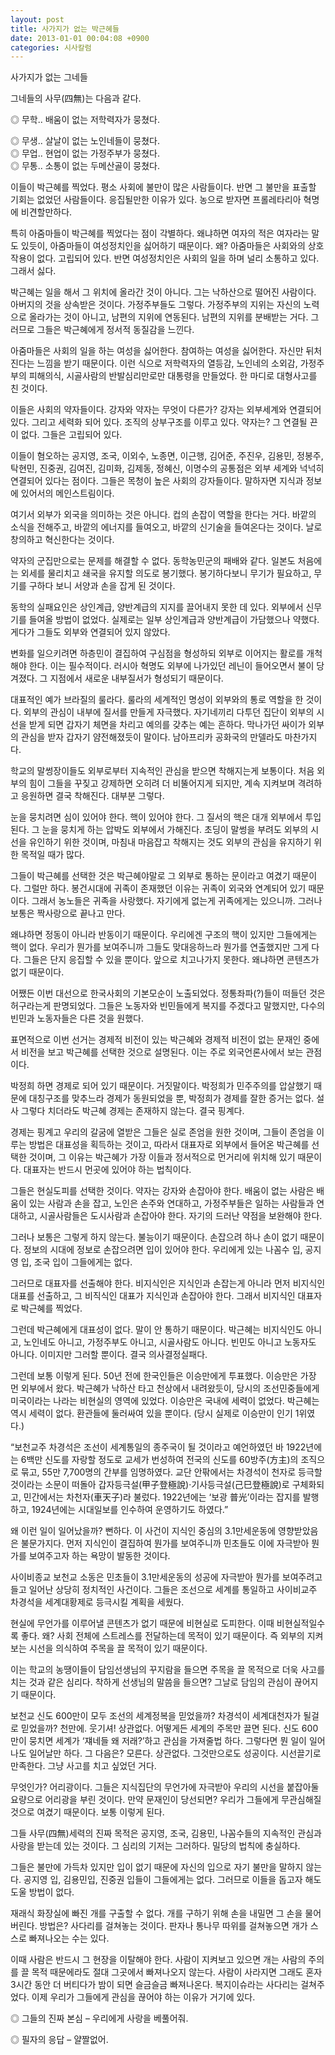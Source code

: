 ```yaml
---
layout: post
title: 사가지가 없는 박근혜들
date: 2013-01-01 00:04:08 +0900
categories: 시사칼럼
---
```

 사가지가 없는 그네들 

 그네들의 사무(四無)는 다음과 같다. 

 ◎ 무학.. 배움이 없는 저학력자가 뭉쳤다.

    
◎ 무생.. 살날이 없는 노인네들이 뭉쳤다.    
◎ 무업.. 현업이 없는 가정주부가 뭉쳤다.    
◎ 무통.. 소통이 없는 두메산골이 뭉쳤다. 

 이들이 박근혜를 찍었다. 평소 사회에 불만이 많은 사람들이다. 반면 그 불만을 표출할 기회는 없었던 사람들이다. 응집될만한 이유가 있다. 농으로 받자면 프롤레타리아 혁명에 비견할만하다. 

 특히 아줌마들이 박근혜를 찍었다는 점이 각별하다. 왜냐하면 여자의 적은 여자라는 말도 있듯이, 아줌마들이 여성정치인을 싫어하기 때문이다. 왜? 아줌마들은 사회와의 상호작용이 없다. 고립되어 있다. 반면 여성정치인은 사회의 일을 하며 널리 소통하고 있다. 그래서 싫다. 

 박근혜는 일을 해서 그 위치에 올라간 것이 아니다. 그는 낙하산으로 떨어진 사람이다. 아버지의 것을 상속받은 것이다. 가정주부들도 그렇다. 가정주부의 지위는 자신의 노력으로 올라가는 것이 아니고, 남편의 지위에 연동된다. 남편의 지위를 분배받는 거다. 그러므로 그들은 박근혜에게 정서적 동질감을 느낀다. 

 아줌마들은 사회의 일을 하는 여성을 싫어한다. 참여하는 여성을 싫어한다. 자신만 뒤처진다는 느낌을 받기 때문이다. 이런 식으로 저학력자의 열등감, 노인네의 소외감, 가정주부의 피해의식, 시골사람의 반발심리만로만 대통령을 만들었다. 한 마디로 대형사고를 친 것이다. 

 이들은 사회의 약자들이다. 강자와 약자는 무엇이 다른가? 강자는 외부세계와 연결되어 있다. 그리고 세력화 되어 있다. 조직의 상부구조를 이루고 있다. 약자는? 그 연결될 끈이 없다. 그들은 고립되어 있다. 

 이들이 혐오하는 공지영, 조국, 이외수, 노종면, 이근행, 김어준, 주진우, 김용민, 정봉주, 탁현민, 진중권, 김여진, 김미화, 김제동, 정혜신, 이명수의 공통점은 외부 세계와 넉넉히 연결되어 있다는 점이다. 그들은 목청이 높은 사회의 강자들이다. 말하자면 지식과 정보에 있어서의 메인스트림이다. 

 여기서 외부가 외국을 의미하는 것은 아니다. 컵의 손잡이 역할을 한다는 거다. 바깥의 소식을 전해주고, 바깥의 에너지를 들여오고, 바깥의 신기술을 들여온다는 것이다. 날로 창의하고 혁신한다는 것이다. 

 약자의 군집만으로는 문제를 해결할 수 없다. 동학농민군의 패배와 같다. 일본도 처음에는 외세를 물리치고 쇄국을 유지할 의도로 봉기했다. 봉기하다보니 무기가 필요하고, 무기를 구하다 보니 서양과 손을 잡게 된 것이다. 

 동학의 실패요인은 상인계급, 양반계급의 지지를 끌어내지 못한 데 있다. 외부에서 신무기를 들여올 방법이 없었다. 실제로는 일부 상인계급과 양반계급이 가담했으나 약했다. 게다가 그들도 외부와 연결되어 있지 않았다. 

 변화를 일으키려면 하층민이 결집하여 구심점을 형성하되 외부로 이어지는 활로를 개척해야 한다. 이는 필수적이다. 러시아 혁명도 외부에 나가있던 레닌이 들어오면서 불이 당겨졌다. 그 지점에서 새로운 내부질서가 형성되기 때문이다. 

 대표적인 예가 브라질의 룰라다. 룰라의 세계적인 명성이 외부와의 통로 역할을 한 것이다. 외부의 관심이 내부에 질서를 만들게 자극했다. 자기네끼리 다투던 집단이 외부의 시선을 받게 되면 갑자기 체면을 차리고 예의를 갖추는 예는 흔하다. 막나가던 싸이가 외부의 관심을 받자 갑자기 얌전해졌듯이 말이다. 남아프리카 공화국의 만델라도 마찬가지다. 

 학교의 말썽장이들도 외부로부터 지속적인 관심을 받으면 착해지는게 보통이다. 처음 외부의 힘이 그들을 꾸짖고 강제하면 오히려 더 비뚤어지게 되지만, 계속 지켜보며 격려하고 응원하면 결국 착해진다. 대부분 그렇다. 

 눈을 뭉치려면 심이 있어야 한다. 핵이 있어야 한다. 그 질서의 핵은 대개 외부에서 투입된다. 그 눈을 뭉치게 하는 압박도 외부에서 가해진다. 초딩이 말썽을 부려도 외부의 시선을 유인하기 위한 것이며, 마침내 마음잡고 착해지는 것도 외부의 관심을 유지하기 위한 목적일 때가 많다. 

 그들이 박근혜를 선택한 것은 박근혜야말로 그 외부로 통하는 문이라고 여겼기 때문이다. 그럴만 하다. 봉건시대에 귀족이 존재했던 이유는 귀족이 외국와 연계되어 있기 때문이다. 그래서 농노들은 귀족을 사랑했다. 자기에게 없는게 귀족에게는 있으니까. 그러나 보통은 짝사랑으로 끝나고 만다. 

 왜냐하면 정동이 아니라 반동이기 때문이다. 우리에겐 구조의 핵이 있지만 그들에게는 핵이 없다. 우리가 뭔가를 보여주니까 그들도 맞대응하느라 뭔가를 연출했지만 그게 다다. 그들은 단지 응집할 수 있을 뿐이다. 앞으로 치고나가지 못한다. 왜냐하면 콘텐츠가 없기 때문이다. 

 어쨌든 이번 대선으로 한국사회의 기본모순이 노출되었다. 정통좌파(?)들이 떠들던 것은 허구라는게 판명되었다. 그들은 노동자와 빈민들에게 복지를 주겠다고 말했지만, 다수의 빈민과 노동자들은 다른 것을 원했다. 

 표면적으로 이번 선거는 경제적 비전이 있는 박근혜와 경제적 비전이 없는 문재인 중에서 비전을 보고 박근혜를 선택한 것으로 설명된다. 이는 주로 외국언론사에서 보는 관점이다. 

 박정희 하면 경제로 되어 있기 때문이다. 거짓말이다. 박정희가 민주주의를 압살했기 때문에 대칭구조를 맞추느라 경제가 동원되었을 뿐, 박정희가 경제를 잘한 증거는 없다. 설사 그렇다 치더라도 박근혜 경제는 존재하지 않는다. 결국 핑계다. 

 경제는 핑계고 우리의 갈굼에 열받은 그들은 실로 존엄을 원한 것이며, 그들이 존엄을 이루는 방법은 대표성을 획득하는 것이고, 따라서 대표자로 외부에서 들어온 박근혜를 선택한 것이며, 그 이유는 박근혜가 가장 이들과 정서적으로 먼거리에 위치해 있기 때문이다. 대표자는 반드시 먼곳에 있어야 하는 법칙이다. 

 그들은 현실도피를 선택한 것이다. 약자는 강자와 손잡아야 한다. 배움이 없는 사람은 배움이 있는 사람과 손을 잡고, 노인은 손주와 연대하고, 가정주부들은 일하는 사람들과 연대하고, 시골사람들은 도시사람과 손잡아야 한다. 자기의 드러난 약점을 보완해야 한다. 

 그러나 보통은 그렇게 하지 않는다. 불능이기 때문이다. 손잡으려 하나 손이 없기 때문이다. 정보의 시대에 정보로 손잡으려면 입이 있어야 한다. 우리에게 있는 나꼼수 입, 공지영 입, 조국 입이 그들에게는 없다. 

 그러므로 대표자를 선출해야 한다. 비지식인은 지식인과 손잡는게 아니라 먼저 비지식인 대표를 선출하고, 그 비직식인 대표가 지식인과 손잡아야 한다. 그래서 비지식인 대표자로 박근혜를 찍었다. 

 그런데 박근혜에게 대표성이 없다. 말이 안 통하기 때문이다. 박근혜는 비지식인도 아니고, 노인네도 아니고, 가정주부도 아니고, 시골사람도 아니다. 빈민도 아니고 노동자도 아니다. 이미지만 그러할 뿐이다. 결국 의사결정실패다. 

 그런데 보통 이렇게 된다. 50년 전에 한국인들은 이승만에게 투표했다. 이승만은 가장 먼 외부에서 왔다. 박근혜가 낙하산 타고 천상에서 내려왔듯이, 당시의 조선민중들에게 미국이라는 나라는 비현실의 영역에 있었다. 이승만은 국내에 세력이 없었다. 박근혜는 역시 세력이 없다. 환관들에 둘러싸여 있을 뿐이다. (당시 실제로 이승만이 인기 1위였다.) 

 “보천교주 차경석은 조선이 세계통일의 종주국이 될 것이라고 예언하였던 바 1922년에는 6백만 신도를 자랑할 정도로 교세가 번성하여 전국의 신도를 60방주(方主)의 조직으로 묶고, 55만 7,700명의 간부를 임명하였다. 교단 안팎에서는 차경석이 천자로 등극할 것이라는 소문이 떠돌아 갑자등극설(甲子登極說)·기사등극설(己巳登極說)로 구체화되고, 민간에서는 차천자(車天子)라 불렀다. 1922년에는 ‘보광 普光’이라는 잡지를 발행하고, 1924년에는 시대일보를 인수하여 운영하기도 하였다.” 

 왜 이런 일이 일어났을까? 뻔하다. 이 사건이 지식인 중심의 3.1만세운동에 영향받았음은 불문가지다. 먼저 지식인이 결집하여 뭔가를 보여주니까 민초들도 이에 자극받아 뭔가를 보여주고자 하는 욕망이 발동한 것이다. 

 사이비종교 보천교 소동은 민초들이 3.1만세운동의 성공에 자극받아 뭔가를 보여주려고 들고 일어난 상당히 정치적인 사건이다. 그들은 조선으로 세계를 통일하고 사이비교주 차경석을 세계대황제로 등극시킬 계획을 세웠다. 

 현실에 무언가를 이루어낼 콘텐츠가 없기 때문에 비현실로 도피한다. 이때 비현실적일수록 좋다. 왜? 사회 전체에 스트레스를 전달하는데 목적이 있기 때문이다. 즉 외부의 지켜보는 시선을 의식하여 주목을 끌 목적이 있기 때문이다. 

 이는 학교의 농땡이들이 담임선생님의 꾸지람을 들으면 주목을 끌 목적으로 더욱 사고를 치는 것과 같은 심리다. 착하게 선생님의 말씀을 들으면? 그날로 담임의 관심이 끊어지기 때문이다. 

 보천교 신도 600만이 모두 조선의 세계정복을 믿었을까? 차경석이 세계대천자가 될걸로 믿었을까? 천만에. 웃기셔! 상관없다. 어떻게든 세계의 주목만 끌면 된다. 신도 600만이 뭉치면 세계가 ‘쟤네들 왜 저래?’하고 관심을 가져줄법 하다. 그렇다면 뭔 일이 일어나도 일어날만 하다. 그 다음은? 모른다. 상관없다. 그것만으로도 성공이다. 시선끌기로 만족한다. 그냥 사고를 치고 싶었던 거다. 

 무엇인가? 어리광이다. 그들은 지식집단의 무언가에 자극받아 우리의 시선을 붙잡아둘 요량으로 어리광을 부린 것이다. 만약 문재인이 당선되면? 우리가 그들에게 무관심해질 것으로 여겼기 때문이다. 보통 이렇게 된다. 

 그들 사무(四無)세력의 진짜 목적은 공지영, 조국, 김용민, 나꼼수들의 지속적인 관심과 사랑을 받는데 있는 것이다. 그 심리의 기저는 그러하다. 밀당의 법칙에 충실하다. 

 그들은 불만에 가득차 있지만 입이 없기 때문에 자신의 입으로 자기 불만을 말하지 않는다. 공지영 입, 김용민입, 진중권 입들이 그들에게는 없다. 그러므로 이들을 돕고자 해도 도울 방법이 없다. 

 재래식 화장실에 빠진 개를 구출할 수 없다. 개를 구하기 위해 손을 내밀면 그 손을 물어버린다. 방법은? 사다리를 걸쳐놓는 것이다. 판자나 통나무 따위를 걸쳐놓으면 개가 스스로 빠져나오는 수는 있다. 

 이때 사람은 반드시 그 현장을 이탈해야 한다. 사람이 지켜보고 있으면 개는 사람의 주의를 끌 목적 때문에라도 절대 그곳에서 빠져나오지 않는다. 사람이 사라지면 그래도 혼자 3시간 동안 더 버티다가 밤이 되면 슬금슬금 빠져나온다. 복지이슈라는 사다리는 걸쳐주었다. 이제 우리가 그들에게 관심을 끊어야 하는 이유가 거기에 있다. 

 ◎ 그들의 진짜 본심 – 우리에게 사랑을 베풀어줘.

   
◎ 필자의 응답 – 얄짤없어.